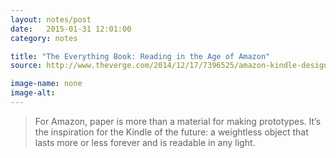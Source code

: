 ```yaml
---
layout: notes/post
date:   2015-01-31 12:01:00
category: notes

title: "The Everything Book: Reading in the Age of Amazon"
source: http://www.theverge.com/2014/12/17/7396525/amazon-kindle-design-lab-audible-hachette

image-name: none 
image-alt:
---
```


>For Amazon, paper is more than a material for making prototypes. It’s the inspiration for the Kindle of the future: a weightless object that lasts more or less forever and is readable in any light.